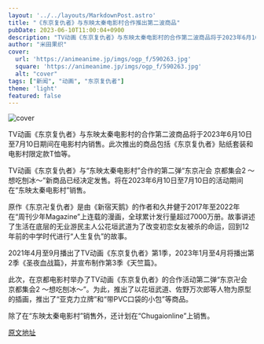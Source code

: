```yaml
---
layout: '../../layouts/MarkdownPost.astro'
title: "《东京复仇者》与东映太秦电影村合作推出第二波商品"
pubDate: 2023-06-10T11:00:04+0900
description: "TV动画《东京复仇者》与东映太秦电影村的合作第二波商品将于2023年6月10日至7月10日期间在电影村内销售。"
author: "米田果织"
cover:
  url: 'https://animeanime.jp/imgs/ogp_f/590263.jpg'
  square: 'https://animeanime.jp/imgs/ogp_f/590263.jpg'
  alt: "cover"
tags: ["新闻", "动画", "东京复仇者"]
theme: 'light'
featured: false
---
```


![cover](https://animeanime.jp/imgs/ogp_f/590263.jpg)

TV动画《东京复仇者》与东映太秦电影村的合作第二波商品将于2023年6月10日至7月10日期间在电影村内销售。此次推出的商品包括《东京复仇者》贴纸套装和电影村限定款T恤等。

TV动画《东京复仇者》与“东映太秦电影村”合作的第二弹“东京卍会 京都集会2 ～想吃刨冰～”新商品已经决定发售。将在2023年6月10日至7月10日的活动期间在“东映太秦电影村”销售。

原作《东京卍复仇者》是由《新宿天鹅》的作者和久井健于2017年至2022年在“周刊少年Magazine”上连载的漫画，全球累计发行量超过7000万册。故事讲述了生活在底层的无业游民主人公花垣武道为了改变初恋女友被杀的命运，回到12年前的中学时代进行“人生复仇”的故事。

2021年4月至9月播出了TV动画《东京复仇者》第1季，2023年1月至4月将播出第2季《圣夜血战篇》，并宣布制作第3季《天竺篇》。

此次，在京都电影村举办了TV动画《东京复仇者》的合作活动第二弹“东京卍会 京都集会2 ～想吃刨冰～”。为此，推出了以花垣武道、佐野万次郎等人物为原型的插画，推出了“亚克力立牌”和“带PVC口袋的小包”等商品。

除了在“东映太秦电影村”销售外，还计划在“Chugaionline”上销售。

  [原文地址](https://animeanime.jp/article/2023/06/10/77841.html)